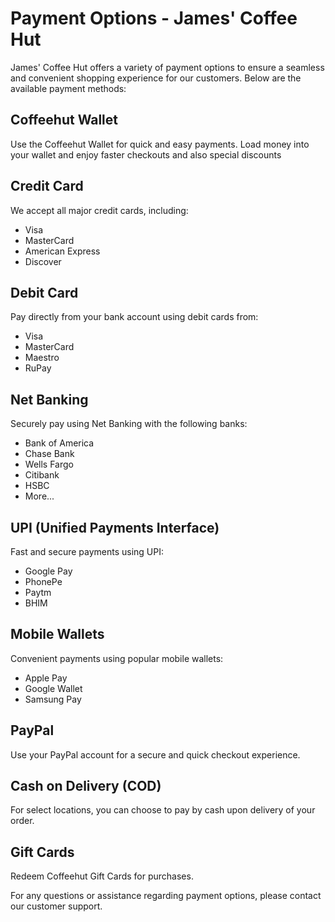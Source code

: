 # Payment Options - James' Coffee Hut

James' Coffee Hut offers a variety of payment options to ensure a seamless and convenient shopping experience for our customers. Below are the available payment methods:

## Coffeehut Wallet
Use the Coffeehut Wallet for quick and easy payments. Load money into your wallet and enjoy faster checkouts and also special discounts

## Credit Card
We accept all major credit cards, including:
- Visa
- MasterCard
- American Express
- Discover

## Debit Card
Pay directly from your bank account using debit cards from:
- Visa
- MasterCard
- Maestro
- RuPay

## Net Banking
Securely pay using Net Banking with the following banks:
- Bank of America
- Chase Bank
- Wells Fargo
- Citibank
- HSBC
- More...

## UPI (Unified Payments Interface)
Fast and secure payments using UPI:
- Google Pay
- PhonePe
- Paytm
- BHIM

## Mobile Wallets
Convenient payments using popular mobile wallets:
- Apple Pay
- Google Wallet
- Samsung Pay

## PayPal
Use your PayPal account for a secure and quick checkout experience.

## Cash on Delivery (COD)
For select locations, you can choose to pay by cash upon delivery of your order.

## Gift Cards
Redeem Coffeehut Gift Cards for purchases.

For any questions or assistance regarding payment options, please contact our customer support.